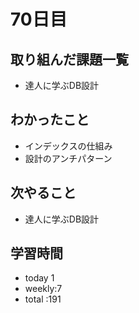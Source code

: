 # 70日目
## 取り組んだ課題一覧
- 達人に学ぶDB設計
## わかったこと
- インデックスの仕組み
- 設計のアンチパターン
## 次やること
- 達人に学ぶDB設計
## 学習時間
- today 1
- weekly:7
- total :191